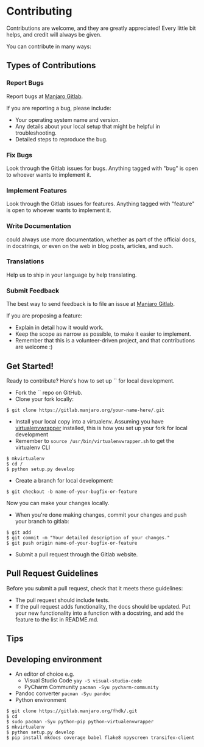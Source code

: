 # Contributing

Contributions are welcome, and they are greatly appreciated! Every
little bit helps, and credit will always be given.

You can contribute in many ways:

## Types of Contributions

### Report Bugs

Report bugs at [Manjaro Gitlab](https://gitlab.manjaro.org/fhdk/).

If you are reporting a bug, please include:

- Your operating system name and version.
- Any details about your local setup that might be helpful in troubleshooting.
- Detailed steps to reproduce the bug.

### Fix Bugs

Look through the Gitlab issues for bugs. Anything tagged with "bug"
is open to whoever wants to implement it.

### Implement Features

Look through the Gitlab issues for features. Anything tagged with "feature"
is open to whoever wants to implement it.

### Write Documentation

 could always use more documentation, whether as part of the
official  docs, in docstrings, or even on the web in blog posts,
articles, and such.

### Translations

Help us to ship  in your language by help translating.

### Submit Feedback

The best way to send feedback is to file an issue at [Manjaro Gitlab](https://gitlab.manjaro.org/fhdk//issues).

If you are proposing a feature:

* Explain in detail how it would work.
* Keep the scope as narrow as possible, to make it easier to implement.
* Remember that this is a volunteer-driven project, and that contributions
  are welcome :)

## Get Started!

Ready to contribute? Here's how to set up `` for local development.

* Fork the `` repo on GitHub.
* Clone your fork locally:
    
```
$ git clone https://gitlab.manjaro.org/your-name-here/.git
```
    
* Install your local copy into a virtualenv. Assuming you have [virtualenvwrapper](https://virtualenvwrapper.readthedocs.io/en/latest/) installed, this is how you set up your fork for local development
* Remember to `source /usr/bin/virtualenvwrapper.sh` to get the virtualenv CLI
```    
$ mkvirtualenv 
$ cd /
$ python setup.py develop
```

* Create a branch for local development:

```
$ git checkout -b name-of-your-bugfix-or-feature
```

   Now you can make your changes locally.

* When you're done making changes, commit your changes and push your branch to gitlab:

```
$ git add
$ git commit -m "Your detailed description of your changes."
$ git push origin name-of-your-bugfix-or-feature
```

* Submit a pull request through the Gitlab website.

## Pull Request Guidelines

Before you submit a pull request, check that it meets these guidelines:

* The pull request should include tests.
* If the pull request adds functionality, the docs should be updated. Put
   your new functionality into a function with a docstring, and add the
   feature to the list in README.md.

## Tips


## Developing environment

* An editor of choice e.g.
   * Visual Studio Code `yay -S visual-studio-code`
   * PyCharm Community `pacman -Syu pycharm-community`
* Pandoc converter `pacman -Syu pandoc`
* Python environment

```
$ git clone https://gitlab.manjaro.org/fhdk/.git
$ cd 
$ sudo pacman -Syu python-pip python-virtualenvwrapper
$ mkvirtualenv 
$ python setup.py develop
$ pip install mkdocs coverage babel flake8 npyscreen transifex-client
```

